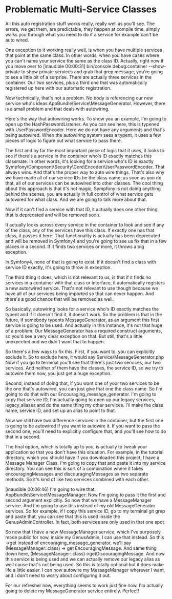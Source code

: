 # Problematic Multi-Service Classes

All this auto registration stuff works really, really well as you'll see. The errors, we get them, are predictable, they happen at compile time, simply walks you through what you need to do if a service for example can't be auto wired.

One exception to it working really well, is when you have multiple services that point at the same class. In other words, when you have cases where you can't name your service the same as the class ID. Actually, right now if you move over to [inaudible 00:00:31] bin/console debug:container --show-private to show private services and grab that grep message, you're going to see a little bit of a surprise. There are actually three services in the container. Our two services, plus a third one that was automatically registered up here with our automatic registration.

Now technically, that's not a problem. No body is referencing our new service who's ideas AppBundle\Service\MessageGenerator. However, there is a small problem and that deals with autowiring.

Here's the way that autowiring works. To show you an example, I'm going to open up the HashPasswordListener. As you can see here, this is typened with UserPasswordEncoder. Here we do not have any arguments and that's being autowired. When the autowiring system sees a typent, it uses a few pieces of logic to figure out what service to pass there.

The first and by far the most important piece of logic that it uses, it looks to see if there's a service in the container who's ID exactly matches this classmate. In other words, it's looking for a service who's ID is exactly Sympfony\Component\Security\Core\Encoder\UserPasswordEncoder. That always wins. And that's the proper way to auto wire things. That's also why we have made all of our service IDs be the class name; as soon as you do that, all of our services can be autowired into other classes. The cool thing about this approach is that it's not magic, Sympfony is not doing anything behind the scenes, you are actually in full control of what service gets autowired for what class. And we are going to talk more about that.

Now if it can't find a service with that ID, it actually does one other thing that is deprecated and will be removed soon.

It actually looks across every service in the container to look and see if any of the class, any of the services have this class. If exactly one has that class, it passes it here. That functionality is actually has been deprecated and will be removed in Symfony4 and you're going to see us fix that in a few places in a second. If it finds two services or more, it throws a big exception.

In Symfony4, none of that is going to exist. If it doesn't find a class with service ID exactly, it's going to throw in exception.

The third thing it does, which is not relevant to us, is that if it finds no services in a container with that class or interface, it automatically registers a new autorwired service. That's not relevant to use though because we have all of our services being imported so that can never happen. And there's a good chance that will be removed as well.

So basically, autowiring looks for a service who's ID exactly matches the typent and if it doesn't find it, it doesn't work. So the problem is that in the future, if somebody typents MessageGenerator, as an argument this first service is going to be used. And actually in this instance, it's not that huge of a problem. Our MessageGenerator has a required construct arguments, so you'd see a very clear exception on that. But still, that's a little unexpected and we didn't want that to happen.

So there's a few ways to fix this. First, if you want to, you can explicitly exclude it. So to exclude here, it would say Service/MessageGenerator.php Now if you go to terminal you'll see that there's just two services, our two services. And neither of them have the classes, the service ID, so we try to autowire them now, you just get a huge exception.

Second, instead of doing that, if you want one of your two services to be the one that's autowired, you can just give that one the class name. So I'm going to do that with our Encouraging_message_generator. I'm going to copy that service ID, I'm actually going to open up our legacy services, legacy_aliases and do the same thing my other services. I'll make the class name, service ID, and set up an alias to point to that.

Now we still have two difference services in the container, but the first one is going to be autowired if you want to autowire it. If you want to pass the second one, you'll need to explicitly configure that, and you'll see how to do that in a second.

The final option, which is totally up to you, is actually to tweak your application so that you don't have this situation. For example, in the tutorial directory, which you should have if you downloaded this project, I have a Message Manager Class. I'm going to copy that and paste it into my service directory. You can see this is sort of a combination where it takes encouragingMessages and discouragingMessages as two separate methods. So it's kind of like two services combined with each other.

[inaudible 00:06:46] I'm going to wire that. AppBundle\Service\MessageManager: Now I'm going to pass it the first and second argument explicitly. So now that we have a MessageManager service. And I'm going to use this instead of my old MessageGenerator services. So for example, if I copy this service ID, go to my terminal git grep and paste that, you can see that this is used inside the GenusAdminController. In fact, both services are only used in that one spot.

So now that I have a new MessageManager service, which I've purposely made public for now, inside my GenusAdmin, I can use that instead. So this ->get instead of encouraging_message_generator, we'll say (MessageManager::class) -> get EncouragingMessage. And same thing down here, (MessageManager::class)->getDiscouragingMessage. And now this service is being used and we can actually remove our legacy alias as well cause that's not being used. So this is totally optional but it does make life a little easier. I can now autowire my MessageManager wherever I want, and I don't need to worry about configuring it out.

For our refresher now, everything seems to work just fine now. I'm actually going to delete my MessageGenerator service entirely. Perfect!

